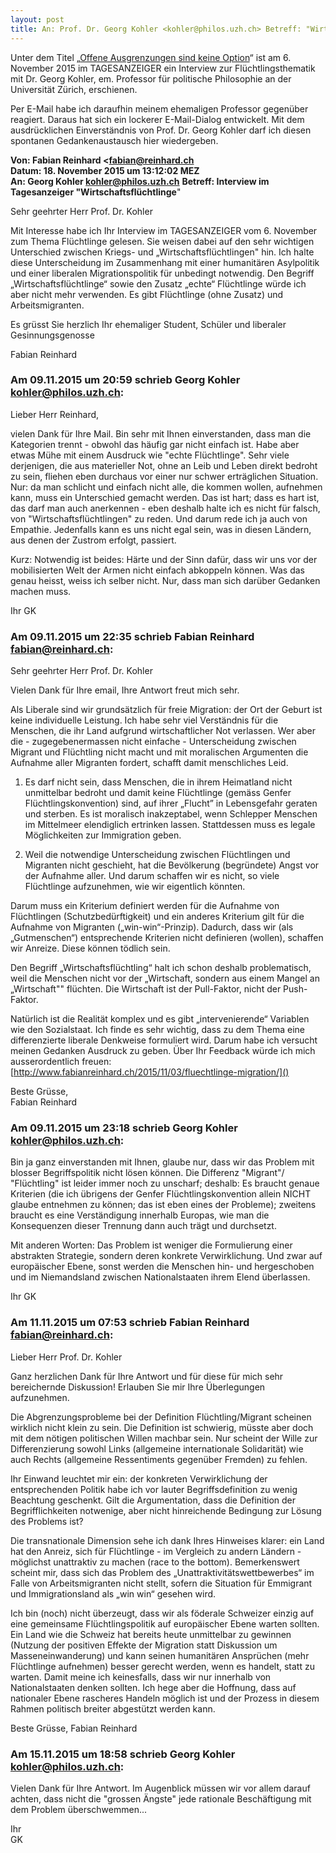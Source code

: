 ```yaml
---
layout: post
title: An: Prof. Dr. Georg Kohler <kohler@philos.uzh.ch> Betreff: "Wirtschaftsflüchtlinge"
---
```


Unter dem Titel „[Offene Ausgrenzungen sind keine Option](http://www.tagesanzeiger.ch/kultur/diverses/offene-aussengrenzen-sind-keine-option/story/19787543)“ ist am 6. November 2015 im TAGESANZEIGER ein Interview zur Flüchtlingsthematik mit Dr. Georg Kohler, em. Professor für politische Philosophie an der Universität Zürich, erschienen.

Per E-Mail habe ich daraufhin meinem ehemaligen Professor gegenüber reagiert. Daraus hat sich ein lockerer E-Mail-Dialog entwickelt. Mit dem ausdrücklichen Einverständnis von Prof. Dr. Georg Kohler darf ich diesen spontanen Gedankenaustausch hier wiedergeben.

**Von: Fabian Reinhard <fabian@reinhard.ch**  
**Datum: 18. November 2015 um 13:12:02 MEZ**  
**An: Georg Kohler <kohler@philos.uzh.ch>**
**Betreff: Interview im Tagesanzeiger "Wirtschaftsflüchtlinge**"

Sehr geehrter Herr Prof. Dr. Kohler

Mit Interesse habe ich Ihr Interview im TAGESANZEIGER vom 6. November zum Thema Flüchtlinge gelesen. Sie weisen dabei auf den sehr wichtigen Unterschied zwischen Kriegs- und „Wirtschaftsflüchtlingen" hin. Ich halte diese Unterscheidung im Zusammenhang mit einer humanitären Asylpolitik und einer liberalen Migrationspolitik für unbedingt notwendig. Den Begriff „Wirtschaftsflüchtlinge“ sowie den Zusatz „echte“ Flüchtlinge würde ich aber nicht mehr verwenden. Es gibt Flüchtlinge (ohne Zusatz) und Arbeitsmigranten.

Es grüsst Sie herzlich Ihr ehemaliger Student, Schüler und liberaler Gesinnungsgenosse

Fabian Reinhard

### Am 09.11.2015 um 20:59 schrieb Georg Kohler <kohler@philos.uzh.ch>:

Lieber Herr Reinhard,

vielen Dank für Ihre Mail. Bin sehr mit Ihnen einverstanden, dass man die Kategorien trennt - obwohl das häufig gar nicht einfach ist. Habe aber etwas Mühe mit einem Ausdruck wie "echte Flüchtlinge". Sehr viele derjenigen, die aus materieller Not, ohne an Leib und Leben direkt bedroht zu sein, fliehen eben durchaus vor einer nur schwer erträglichen Situation. Nur: da man schlicht und einfach nicht alle, die kommen wollen, aufnehmen kann, muss ein Unterschied gemacht werden. Das ist hart; dass es hart ist, das darf man auch anerkennen - eben deshalb halte ich es nicht für falsch, von "Wirtschaftsflüchtlingen" zu reden. Und darum rede ich ja auch von Empathie. Jedenfalls kann es uns nicht egal sein, was in diesen Ländern, aus denen der Zustrom erfolgt, passiert.

Kurz: Notwendig ist beides: Härte und der Sinn dafür, dass wir uns vor der mobilisierten Welt der Armen nicht einfach abkoppeln können. Was das genau heisst, weiss ich selber nicht. Nur, dass man sich darüber Gedanken machen muss.

Ihr
GK

### Am 09.11.2015 um 22:35 schrieb Fabian Reinhard <fabian@reinhard.ch>:

Sehr geehrter Herr Prof. Dr. Kohler

Vielen Dank für Ihre email, Ihre Antwort freut mich sehr.

Als Liberale sind wir grundsätzlich für freie Migration: der Ort der Geburt ist keine individuelle Leistung. Ich habe sehr viel Verständnis für die Menschen, die ihr Land aufgrund wirtschaftlicher Not verlassen. Wer aber die - zugegebenermassen nicht einfache - Unterscheidung zwischen Migrant und Flüchtling nicht macht und mit moralischen Argumenten die Aufnahme aller Migranten fordert, schafft damit menschliches Leid.

1. Es darf nicht sein, dass Menschen, die in ihrem Heimatland nicht unmittelbar bedroht und damit keine Flüchtlinge (gemäss Genfer Flüchtlingskonvention) sind, auf ihrer „Flucht” in Lebensgefahr geraten und sterben. Es ist moralisch inakzeptabel, wenn Schlepper Menschen im Mittelmeer elendiglich ertrinken lassen. Stattdessen muss es legale Möglichkeiten zur Immigration geben. 

2. Weil die notwendige Unterscheidung zwischen Flüchtlingen und Migranten nicht geschieht, hat die Bevölkerung (begründete) Angst vor der Aufnahme aller. Und darum schaffen wir es nicht, so viele Flüchtlinge aufzunehmen, wie wir eigentlich könnten.

Darum muss ein Kriterium definiert werden für die Aufnahme von Flüchtlingen (Schutzbedürftigkeit) und ein anderes Kriterium gilt für die Aufnahme von Migranten („win-win“-Prinzip). Dadurch, dass wir (als „Gutmenschen“) entsprechende Kriterien nicht definieren (wollen), schaffen wir Anreize. Diese können tödlich sein.

Den Begriff „Wirtschaftsflüchtling“ halt ich schon deshalb problematisch, weil die Menschen nicht vor der „Wirtschaft, sondern aus einem Mangel an „Wirtschaft"" flüchten. Die Wirtschaft ist der Pull-Faktor, nicht der Push-Faktor.

Natürlich ist die Realität komplex und es gibt „intervenierende“ Variablen wie den Sozialstaat. Ich finde es sehr wichtig, dass zu dem Thema eine differenzierte liberale Denkweise formuliert wird. Darum habe ich versucht meinen Gedanken Ausdruck zu geben. Über Ihr Feedback würde ich mich ausserordentlich freuen: [http://www.fabianreinhard.ch/2015/11/03/fluechtlinge-migration/]()

Beste Grüsse,  
Fabian Reinhard

### Am 09.11.2015 um 23:18 schrieb Georg Kohler <kohler@philos.uzh.ch>:

Bin ja ganz einverstanden mit Ihnen, glaube nur, dass wir das Problem mit blosser Begriffspolitik nicht lösen können. Die Differenz "Migrant"/ "Flüchtling" ist leider immer noch zu unscharf; deshalb: Es braucht genaue Kriterien (die ich übrigens der Genfer Flüchtlingskonvention allein NICHT glaube entnehmen zu können; das ist eben eines der Probleme); zweitens braucht es eine Verständigung innerhalb Europas, wie man die Konsequenzen dieser Trennung dann auch trägt und durchsetzt. 

Mit anderen Worten: Das Problem ist weniger die Formulierung einer abstrakten Strategie, sondern deren konkrete Verwirklichung. Und zwar auf europäischer Ebene, sonst werden die Menschen hin- und hergeschoben und im Niemandsland zwischen Nationalstaaten ihrem Elend überlassen.

Ihr
GK

### Am 11.11.2015 um 07:53 schrieb Fabian Reinhard <fabian@reinhard.ch>:

Lieber Herr Prof. Dr. Kohler

Ganz herzlichen Dank für Ihre Antwort und für diese für mich sehr bereichernde Diskussion! Erlauben Sie mir Ihre Überlegungen aufzunehmen.

Die Abgrenzungsprobleme bei der Definition Flüchtling/Migrant scheinen wirklich nicht klein zu sein. Die Definition ist schwierig, müsste aber doch mit dem nötigen politischen Willen machbar sein. Nur scheint der Wille zur Differenzierung sowohl Links (allgemeine internationale Solidarität) wie auch Rechts (allgemeine Ressentiments gegenüber Fremden) zu fehlen.

Ihr Einwand leuchtet mir ein: der konkreten Verwirklichung der entsprechenden Politik habe ich vor lauter Begriffsdefinition zu wenig Beachtung geschenkt. Gilt die Argumentation, dass die Definition der Begrifflichkeiten notwenige, aber nicht hinreichende Bedingung zur Lösung des Problems ist?

Die transnationale Dimension sehe ich dank Ihres Hinweises klarer: ein Land hat den Anreiz, sich für Flüchtlinge - im Vergleich zu andern Ländern - möglichst unattraktiv zu machen (race to the bottom). Bemerkenswert scheint mir, dass sich das Problem des „Unattraktivitätswettbewerbes“ im Falle von Arbeitsmigranten nicht stellt, sofern die Situation für Emmigrant und Immigrationsland als „win win“ gesehen wird.

Ich bin (noch) nicht überzeugt, dass wir als föderale Schweizer einzig auf eine gemeinsame Flüchtlingspolitik auf europäischer Ebene warten sollten. Ein Land wie die Schweiz hat bereits heute unmittelbar zu gewinnen (Nutzung der positiven Effekte der Migration statt Diskussion um Masseneinwanderung) und kann seinen humanitären Ansprüchen (mehr Flüchtlinge aufnehmen) besser gerecht werden, wenn es handelt, statt zu warten. Damit meine ich keinesfalls, dass wir nur innerhalb von Nationalstaaten denken sollten. Ich hege aber die Hoffnung, dass auf nationaler Ebene rascheres Handeln möglich ist und der Prozess in diesem Rahmen politisch breiter abgestützt werden kann.

Beste Grüsse,
Fabian Reinhard

### Am 15.11.2015 um 18:58 schrieb Georg Kohler <kohler@philos.uzh.ch>:

Vielen Dank für Ihre Antwort. Im Augenblick müssen wir vor allem darauf achten, dass nicht die "grossen Ängste" jede rationale Beschäftigung mit dem Problem überschwemmen...

Ihr  
GK

